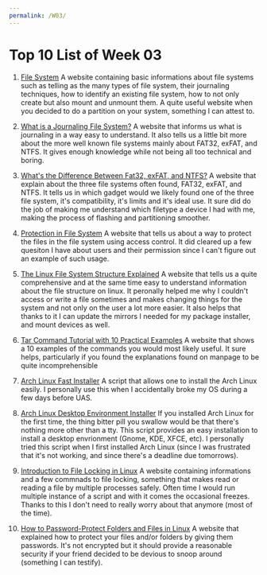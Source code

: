 ```yaml
---
permalink: /W03/
---
```


# Top 10 List of Week 03

1. [File System](https://wiki.archlinux.org/index.php/File_systems)
   A website containing basic informations about file systems such as telling as the many types of file system, their journaling techniques, how to identify an existing file system, how to not only create but also mount and unmount them. A quite useful website when you decided to do a partition on your system, something I can attest to.

2. [What is a Journaling File System?](https://www.maketecheasier.com/journaling-in-file-system/)
   A website that informs us what is journaling in a way easy to understand. It also tells us a little bit more about the more well known file systems mainly about FAT32, exFAT, and NTFS. It gives enough knowledge while not being all too technical and boring.

3. [What's the Difference Between Fat32, exFAT, and NTFS?](https://www.howtogeek.com/235596/whats-the-difference-between-fat32-exfat-and-ntfs/)
   A website that explain about the three file systems often found, FAT32, exFAT, and NTFS. It tells us in which gadget would we likely found one of the three file system, it's compatibility, it's limits and it's ideal use. It sure did do the job of making me understand which filetype a device I had with me, making the process of flashing and partitioning smoother.

4. [Protection in File System](https://www.geeksforgeeks.org/protection-in-file-system/)
   A website that tells us about a way to protect the files in the file system using access control. It did cleared up a few quesiton I have about users and their permission since I can't figure out an example of such usage.

5. [The Linux File System Structure Explained](http://www.linuxandubuntu.com/home/the-linux-file-system-structure-explained)
   A website that tells us a quite comprehensive and at the same time easy to understand information about the file structure on linux. It peronally helped me why I couldn't access or write a file sometimes and makes changing things for the system and not only on the user a lot more easier. It also helps that thanks to it I can update the mirrors I needed for my package installer, and mount devices as well.

6. [Tar Command Tutorial with 10 Practical Examples](https://www.thegeekstuff.com/2010/04/unix-tar-command-examples/)
   A website that shows a 10 examples of the commands you would most likely useful. It sure helps, particularly if you found the explanations found on manpage to be quite incomprehensible

7. [Arch Linux Fast Installer](https://github.com/MatMoul/archfi)
   A script that allows one to install the Arch Linux easily. I personally use this when I accidentally broke my OS during a few days before UAS.

8. [Arch Linux Desktop Environment Installer](https://github.com/MatMoul/archdi)
   If you installed Arch Linux for the first time, the thing bitter pill you swallow would be that there's nothing more other than a tty. This script provides an easy installation to install a desktop envrionment (Gnome, KDE, XFCE, etc). I personally tried this script when I first installed Arch Linux (since I was frustrated that it's not working, and since there's a deadline due tomorrows).

9. [Introduction to File Locking in Linux](https://www.baeldung.com/linux/file-locking)
   A website containing informations and a few commnads to file locking, something that makes read or reading a file by multiple processes safely. Often time I would run multiple instance of a script and with it comes the occasional freezes. Thanks to this I don't need to really worry about that anymore (most of the time).

10. [How to Password-Protect Folders and Files in Linux](https://www.maketecheasier.com/password-protect-folders-files-linux/)
A website that explained how to protect your files and/or folders by giving them passwords. It's not encrypted but it should provide a reasonable security if your friend decided to be devious to snoop around (something I can testify).
